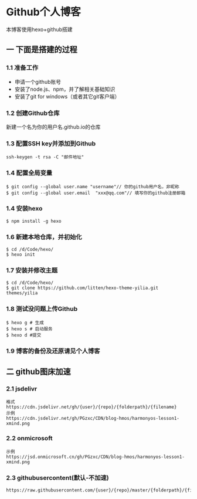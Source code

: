 # Github个人博客

本博客使用hexo+github搭建

## 一 下面是搭建的过程

### 1.1 准备工作
 - 申请一个github账号
 - 安装了node.js、npm，并了解相关基础知识
 - 安装了git for windows（或者其它git客户端）

### 1.2 创建Github仓库

新建一个名为你的用户名.github.io的仓库

### 1.3 配置SSH key并添加到Github

	ssh-keygen -t rsa -C "邮件地址"

### 1.4 配置全局变量

	$ git config --global user.name "username"// 你的github用户名，非昵称
	$ git config --global user.email  "xxx@qq.com"// 填写你的github注册邮箱

### 1.4 安装hexo

	$ npm install -g hexo

### 1.6 新建本地仓库，并初始化

	$ cd /d/Code/hexo/
	$ hexo init

### 1.7 安装并修改主题

	$ cd /d/Code/hexo/
	$ git clone https://github.com/litten/hexo-theme-yilia.git themes/yilia

### 1.8 测试没问题上传Github

	$ hexo g # 生成
	$ hexo s # 启动服务
	$ hexo d #提交
### 1.9 博客的备份及还原请见个人博客

## 二 github图床加速

### 2.1 jsdelivr

```
格式
https://cdn.jsdelivr.net/gh/{user}/{repo}/{folderpath}/{filename}
示例
https://cdn.jsdelivr.net/gh/PGzxc/CDN/blog-hmos/harmonyos-lesson1-xmind.png
```

### 2.2 onmicrosoft

```
示例
https://jsd.onmicrosoft.cn/gh/PGzxc/CDN/blog-hmos/harmonyos-lesson1-xmind.png
```

### 2.3 githubusercontent(默认-不加速)

```
https://raw.githubusercontent.com/{user}/{repo}/master/{folderpath}/{filename}
```

